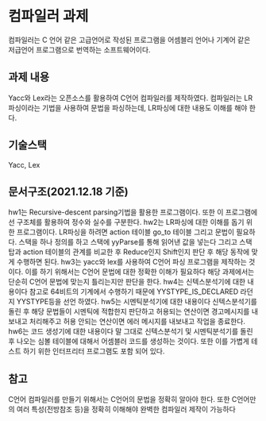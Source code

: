 # 컴파일러 과제
컴파일러는 C 언어 같은 고급언어로 작성된 프로그램을 어셈블리 언어나 기계어 같은 저급언어 프로그램으로 번역하는 소프트웨어이다.

## 과제 내용
Yacc와 Lex라는 오픈소스를 활용하여 C언어 컴파일러를 제작하였다. 컴파일러는 LR파싱이라는 기법을 사용하여 문법을 파싱하는데, LR파싱에 대한 내용도 이해를 해야 한다.

## 기술스택
Yacc, Lex

## 문서구조(2021.12.18 기준)
hw1는 Recursive-descent parsing기법을 활용한 프로그램이다. 또한 이 프로그램에선 구조체를 활용하여 정수와 실수를 구분한다.
hw2는 LR파싱에 대한 이해를 돕기 위한 프로그램이다. LR파싱을 하려면 action 테이블 go_to 테이블 그리고 문법이 필요하다. 스택을 하나 정의를 하고 스택에 yyParse를 통해 읽어낸 값을 넣는다 그리고
스택 탑과 action 테이블의 관계를 비교한 후 Reduce인지 Shift인지 판단 후 해당 동작에 맞게 수행하면 된다.
hw3는 yacc와 lex를 사용하여 C언어 파싱 프로그램을 제작하는 것이다. 이를 하기 위해서는 C언어 문법에 대한 정확한 이해가 필요하다 해당 과제에서는 단순히 C언어 문법에 맞는지 틀리는지만 판단을 한다.
hw4는 신텍스분석기에 대한 내용이다 참고로 64비트의 기계에서 수행하기 때문에 YYSTYPE_IS_DECLARED 라던지 YYSTYPE등을 선언 하였다. 
hw5는 시멘틱분석기에 대한 내용이다 신텍스분석기를 돌린 후 해당 문법들이 시멘틱에 적합한지 판단하고 허용되는 연산이면 경고메시지를 내보내고 처리해주고 허용 안되는 연산이면 에러 메시지를 내보내고
작업을 종료한다.
hw6는 코드 생성기에 대한 내용이다 말 그대로 신텍스분석기 및 시멘틱분석기를 돌린 후 나오는 심볼 테이블에 대해서 어셈블러 코드를 생성하는 것이다. 또한 이를 가볍게 테스트 하기 위한 인터프리터
프로그램도 포함 되어 있다.

## 참고
C언어 컴파일러를 만들기 위해서는 C언어의 문법을 정확히 알아야 한다. 또한 C언어만의 여러 특성(전방참조 등)을 정확히 이해해야 완벽한 컴파일러 제작이 가능하다 
